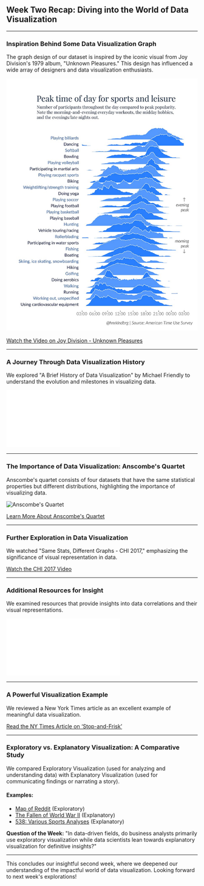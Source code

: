 ## Week Two Recap: Diving into the World of Data Visualization

---

### Inspiration Behind Some Data Visualization Graph
The graph design of our dataset is inspired by the iconic visual from Joy Division's 1979 album, "Unknown Pleasures." This design has influenced a wide array of designers and data visualization enthusiasts.

![Joy Plot Inspired Design](media/joy-plot%201.jpg)


[Watch the Video on Joy Division - Unknown Pleasures](https://www.youtube.com/embed/oo7lt0lLOvg?start=436&amp;feature=oembed)

---

### A Journey Through Data Visualization History
We explored "A Brief History of Data Visualization" by Michael Friendly to understand the evolution and milestones in visualizing data.

![A Brief History of Data Visualization](A_Brief_History_of_Data_Visualization-2.pdf)

---

### The Importance of Data Visualization: Anscombe's Quartet
Anscombe's quartet consists of four datasets that have the same statistical properties but different distributions, highlighting the importance of visualizing data.

![Anscombe's Quartet](2560px-Anscombe's_quartet_3.svg.png)

[Learn More About Anscombe's Quartet](https://en.wikipedia.org/wiki/Anscombe%27s_quartet)

---

### Further Exploration in Data Visualization
We watched "Same Stats, Different Graphs - CHI 2017," emphasizing the significance of visual representation in data.

[Watch the CHI 2017 Video](https://www.youtube.com/embed/DbJyPELmhJc?feature=oembed)

---

### Additional Resources for Insight
We examined resources that provide insights into data correlations and their visual representations.

![Understanding Correlations](what-correlations-look-like.pdf)

---

### A Powerful Visualization Example
We reviewed a New York Times article as an excellent example of meaningful data visualization.

[Read the NY Times Article on ‘Stop-and-Frisk’](https://www.nytimes.com/interactive/2014/09/19/nyregion/stop-and-frisk-is-all-but-gone-from-new-york.html?_r=0)

---

### Exploratory vs. Explanatory Visualization: A Comparative Study
We compared Exploratory Visualization (used for analyzing and understanding data) with Explanatory Visualization (used for communicating findings or narrating a story).

#### Examples:
- [Map of Reddit](https://anvaka.github.io/map-of-reddit/?x=19992.255291973044&y=21168.629572051443&z=6703.234703310886&v=2) (Exploratory)
- [The Fallen of World War II](http://www.fallen.io/ww2/) (Explanatory)
- [538: Various Sports Analyses](http://fivethirtyeight.com/) (Explanatory)

**Question of the Week:**
"In data-driven fields, do business analysts primarily use exploratory visualization while data scientists lean towards explanatory visualization for definitive insights?"

---

This concludes our insightful second week, where we deepened our understanding of the impactful world of data visualization. Looking forward to next week's explorations!

